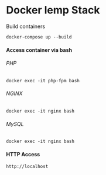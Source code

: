 # Docker lemp Stack

Build containers
```
docker-compose up --build
```

#### Access container via bash
###### PHP
```
docker exec -it php-fpm bash
```
###### NGINX
```
docker exec -it nginx bash
```

###### MySQL
```
docker exec -it nginx bash
```

#### HTTP Access
```
http://localhost
```
